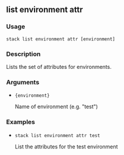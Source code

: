 ## list environment attr

### Usage

`stack list environment attr [environment]`

### Description

Lists the set of attributes for environments.

### Arguments

* `{environment}`

   Name of environment (e.g. "test")


### Examples

* `stack list environment attr test`

   List the attributes for the test environment



